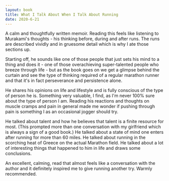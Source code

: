```yaml
---
layout: book
title: What I Talk About When I Talk About Running
date: 2020-6-21
---
```


A calm and thoughtfully written memoir. Reading this feels like listening to Murakami's thoughts - his thinking before, during and after runs. The runs are described vividly and in gruesome detail which is why I ate those sections up.

Starting off, he sounds like one of those people that just sets his mind to a thing and does it - one of those overachieving super-talented people who breeze through life - but as the book goes on we get a glimpse behind the curtain and see the type of thinking required of a regular marathon runner and that it's in fact perseverance and persistence alone.

He shares his opinions on life and lifestyle and is fully conscious of the type of person he is. Something very valuable, I find, as I'm never 100% sure about the type of person I am. Reading his reactions and thoughts on muscle cramps and pain in general made me wonder if pushing through pain is something I as an occasional jogger should try.

He talked about talent and how he believes that talent is a finite resource for most. (This prompted more than one conversation with my girlfriend which is always a sign of a good book.) He talked about a state of mind one enters after running for more than 60 miles. He talked about running in the scorching heat of Greece on the actual Marathon field. He talked about a lot of interesting things that happened to him in life and draws some conclusions.

An excellent, calming, read that almost feels like a conversation with the author and it definitely inspired me to give running another try. Warmly recommended.
